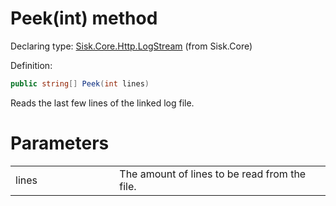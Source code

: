 <!--

Copyrights 2023 Sisk Framework - CypherPotato
Published under MIT license

!!! DO NOT EDIT THIS FILE !!!
This file was generated by a tool in the Sisk package. To edit the information in this documentation,
edit the XML documentation present in the Sisk source code.

-->


# Peek(int) method

Declaring type: [Sisk.Core.Http.LogStream](/spec/Sisk.Core.Http.LogStream.md) (from Sisk.Core)


Definition:

```cs
public string[] Peek(int lines)
```

Reads the last few lines of the linked log file.


# Parameters

<table>
    <tbody>
<tr>
    <td width="33%">lines</td>
    <td>The amount of lines to be read from the file.</td>
</tr>
    </tbody>
</table>

